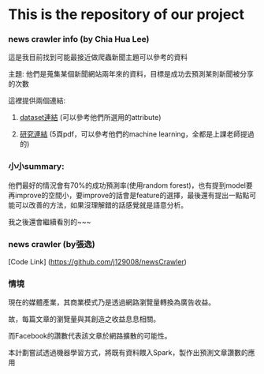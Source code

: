 # This is the repository of our project

### news crawler info (by Chia Hua Lee)
這是我目前找到可能最接近做爬蟲新聞主題可以參考的資料

主題: 他們是蒐集某個新聞網站兩年來的資料，目標是成功去預測某則新聞被分享的次數

這裡提供兩個連結:

1. [dataset連結](http://archive.ics.uci.edu/ml/datasets/Online+News+Popularity) (可以參考他們所選用的attribute)

2. [研究連結](http://cs229.stanford.edu/proj2015/328_report.pdf) (5頁pdf，可以參考他們的machine learning，全都是上課老師提過的)


### 小小summary:

他們最好的情況會有70%的成功預測率(使用random forest)，也有提到model要再improve的空間小，要improve的話會是feature的選擇，最後還有提出一點點可能可以改善的方法，如果沒理解錯的話感覺就是語意分析。

我之後還會繼續看別的~~~


### news crawler (by張逸)
[Code Link] (https://github.com/j129008/newsCrawler)

### 情境

現在的媒體產業，其商業模式乃是透過網路瀏覽量轉換為廣告收益。

故，每篇文章的瀏覽量與其創造之收益息息相關。

而Facebook的讚數代表該文章於網路擴散的可能性。

本計劃嘗試透過機器學習方式，將既有資料餵入Spark，製作出預測文章讚數的應用
